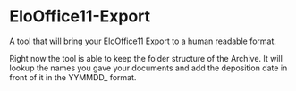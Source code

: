 # EloOffice11-Export
A tool that will bring your EloOffice11 Export to a human readable format.


Right now the tool is able to keep the folder structure of the Archive. It will lookup the names you gave your documents and add the deposition date in front of it in the YYMMDD_ format.

